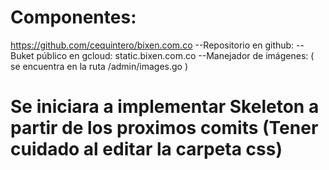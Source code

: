 # Componentes:
 https://github.com/cequintero/bixen.com.co
--Repositorio en github: 
--Buket público en gcloud: static.bixen.com.co
--Manejador de imágenes: ( se encuentra en la ruta /admin/images.go )

# Se iniciara a implementar Skeleton a partir de los proximos comits (Tener cuidado al editar la carpeta css)
